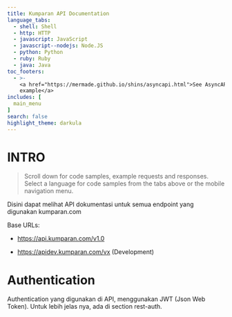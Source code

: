 ```yaml
---
title: Kumparan API Documentation
language_tabs:
  - shell: Shell
  - http: HTTP
  - javascript: JavaScript
  - javascript--nodejs: Node.JS
  - python: Python
  - ruby: Ruby
  - java: Java
toc_footers:
  - >-
    <a href="https://mermade.github.io/shins/asyncapi.html">See AsyncAPI
    example</a>
includes: [
  main_menu
]
search: false
highlight_theme: darkula
---
```


# INTRO

> Scroll down for code samples, example requests and responses. Select a language for code samples from the tabs above or the mobile navigation menu.

Disini dapat melihat API dokumentasi untuk semua endpoint yang digunakan kumparan.com

Base URLs:

* <a href="https://api.kumparan.com/v1.0">https://api.kumparan.com/v1.0</a>

* <a href="https://apidev.kumparan.com/vx">https://apidev.kumparan.com/vx</a> (Development)

# Authentication

Authentication yang digunakan di API, menggunakan JWT (Json Web Token). Untuk lebih jelas nya, ada di section rest-auth.

